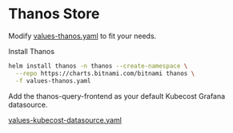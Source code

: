 # Thanos Store

Modify [values-thanos.yaml](values-thanos.yaml) to fit your needs.

Install Thanos

```sh
helm install thanos -n thanos --create-namespace \
  --repo https://charts.bitnami.com/bitnami thanos \
  -f values-thanos.yaml
```

Add the thanos-query-frontend as your default Kubecost Grafana datasource.

[values-kubecost-datasource.yaml](values-kubecost-datasource.yaml)

